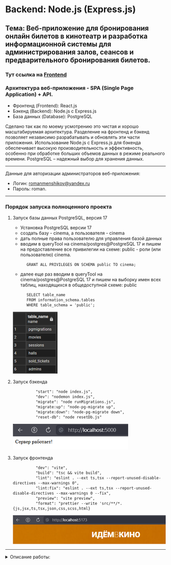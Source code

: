 # Backend: Node.js (Express.js)
## Тема: Веб-приложение для бронирования онлайн билетов в кинотеатр и разработка информационной системы для администрирования залов, сеансов и предварительного бронирования билетов.

### Тут ссылка на [Frontend](https://github.com/RomanMenshikov92/diploma-frontend-react)

### Архитектура веб-приложения - SPA (Single Page Application) + API.

- Фронтенд (Frontend): React.js
- Бэкенд (Backend): Node.js с Express.js
- База данных (Database): PostgreSQL

Сделано так как по моему усмотрению это чистая и хорошо масштабируемая архитектура. Разделение на фронтенд и бэкенд
позволяет независимо разрабатывать и обновлять эти части приложения. Использование Node.js с Express.js для бэкенда
обеспечивает высокую производительность и эффективность, особенно при обработке больших объемов данных в режиме
реального времени. PostgreSQL – надежный выбор для хранения данных.

---

Данные для авторизации администраторов веб-приложения:

- Логин: romanmenshikov@yandex.ru
- Пароль: roman.

---

### Порядок запуска полноценного проекта

1. Запуск базы данных PostgreSQL, версия 17

   - Установка PostgreSQL версии 17
   - создать базу - cinema, а пользователя - cinema
   - дать полные права пользователю для управления базой данных
   - вводим в queryTool на cinema/postgres@PostgreSQL 17 и пишем на предоставление все привилегии на схеме: public - роли (или пользователю) cinema.

   ```
         GRANT ALL PRIVILEGES ON SCHEMA public TO cinema;
   ```

   - далее еще раз вводим в queryTool на cinema/postgres@PostgreSQL 17 и пишем на выборку имен всех таблиц, находящихся в общедоступной схеме: public

   ```
         SELECT table_name
         FROM information_schema.tables
         WHERE table_schema = 'public';
   ```

   ![Вывод таблиц в схеме public](./docs/image1.png)

1. Запуск бэкенда

   ```
             "start": "node index.js",
             "dev": "nodemon index.js",
             "migrate": "node runMigrations.js",
             "migrate:up": "node-pg-migrate up",
             "migrate:down": "node-pg-migrate down",
             "reset-db": "node resetDb.js"
   ```

   ![Вывод таблиц в схеме public](./docs/image2.png)

1. Запуск фронтенда

   ```
             "dev": "vite",
             "build": "tsc && vite build",
             "lint": "eslint . --ext ts,tsx --report-unused-disable-directives --max-warnings 0",
             "lint:fix": "eslint . --ext ts,tsx --report-unused-disable-directives --max-warnings 0 --fix",
             "preview": "vite preview",
             "format": "prettier --write 'src/**/*.{js,jsx,ts,tsx,json,css,scss,html}
   ```

   ![Вывод таблиц в схеме public](./docs/image3.png)

---

<details>
<summary>Описание работы:</summary>

### Дипломный проект по профессии «Веб-разработчик»

Дипломный проект представляет собой создание сайта для бронирования онлайн билетов в кинотеатр и разработка
информационной системы для администрирования залов, сеансов и предварительного бронирования билетов.

### Студенту даются компоненты системы

- [Вёрстка](./sources/layouts.zip).

## Задачи

- Разработать сайт бронирования билетов онлайн.
- Разработать административную часть сайта.

## Сущности

1. **Кинозал**. Помещение, в котором демонстрируются фильмы. Режим работы определяется расписанием на день. Зал —
   прямоугольное помещение, состоит из N х M различных зрительских мест.
2. **Зрительское место**. Место в кинозале. Есть два вида: VIP и обычное.
3. **Фильм**. Информация о фильме заполняется администратором. Фильм связан с сеансом в кинозале.
4. **Сеанс**. Временной промежуток, во время которого в кинозале будет показываться фильм. На сеанс могут быть
   забронированы билеты.
5. **Билет**. QR-код c уникальным кодом бронирования, в котором обязательно указаны место, ряд, сеанс. Билет
   действителен строго на свой сеанс. Для генерации QR-кода можно использовать
   [сервис](http://phpqrcode.sourceforge.net/).

## Роли пользователей системы

- Администратор — авторизованный пользователь.
- Гость — неавторизованный посетитель сайта.

### Возможности администратора

- Создание или редактирование залов.
- Создание или редактирование списка фильмов.
- Настройка цен.
- Создание или редактирование расписания сеансов фильмов.

### Возможности гостя

- Просмотр расписания.
- Просмотр списка фильмов.
- Выбор места в кинозале.
- Бронирование билета на конкретную дату.

## Важные моменты

- Должна присутствовать валидация входных данных на стороне сервера.
- Пароль должен храниться в захешированном виде и при аутентификации должна быть проверка хеша пользователя.

## Этапы разработки

1. Продумайте архитектуру будущего веб-приложения. Выберите вариант реализации: SPA+API, Laravel App или Base PHP. Вы
   можете базироваться на основе фреймворков (Laravel, Yii2), использовать свободные библиотеки для сборки собственного
   приложения либо написать всё самостоятельно.
2. Проанализируйте задание, составьте план. Когда определитесь, что и как хотите делать, вы можете обсудить план с
   дипломным руководителем.
3. Разработайте административную и пользовательскую часть веб-приложения.

### Что в итоге должно получиться

В результате работы должен получиться git-репозиторий, содержащий в себе необходимые файлы проекта и файл ReadMe. В нём
должна быть инструкция, как запустить ваш проект, технические особенности: версия php, процедура миграции базы данных и
другое.

### Частые вопросы

> Что значит кнопка «Открыть продажу билетов»?

По умолчанию зал создаётся неактивным. После нажатия на эту кнопку зал становится доступным гостям. Надпись на кнопке
меянется на «Приостановить продажу билетов».

> Должна ли быть регистрация из административной части сайта?

Регистрация из административной части сайта не является обязательной. Вы можете добавить эту функциональность по своему
усмотрению или можете заносить в базу данных пользователей вручную при помощи миграций.

> Где брать модальные окна?

Файлы с припиской `_popup` — те самые модальные окна в папке «Вёрстка».

## Как задавать вопросы руководителю по дипломной работе

1. Если у вас возник вопрос, попробуйте сначала самостоятельно найти ответ в интернете. Навык поиска информации
   пригодится вам в любой профессиональной деятельности. Если ответ не нашёлся, можно уточнить у руководителя по
   дипломной работе.
2. Если у вас набирается несколько вопросов, присылайте их в виде нумерованного списка. Так дипломному руководителю
   будет проще отвечать на каждый из них.
3. Для лучшего понимания контекста прикрепите к вопросу скриншоты и стрелкой укажите, что именно вызывает вопрос.
   Программу для создания скриншотов можно скачать [по ссылке](https://app.prntscr.com/ru/).
4. По возможности задавайте вопросы в комментариях к коду.
5. Формулируйте свои вопросы чётко, дополняя их деталями. На сообщения «Ничего не работает», «Всё сломалось» дипломный
   руководитель не сможет дать комментарии без дополнительных уточнений. Это затянет процесс получения ответа.
6. Постарайтесь набраться терпения в ожидании ответа на свои вопросы. Дипломные руководители Нетологии – практикующие
   разработчики, поэтому они не всегда могут отвечать моментально. Зато их практика даёт возможность делиться с вами не
   только теорией, но и ценным прикладным опытом.

Рекомендации по работе над дипломом:

1. Не откладывайте надолго начало работы над дипломом. В таком случае у вас останется больше времени на получение
   рекомендаций от руководителя и доработку диплома.
2. Разбейте работу над дипломом на части и выполняйте их поочерёдно. Вы будете успевать учитывать комментарии от
руководителя и не терять мотивацию на полпути.
</details>
